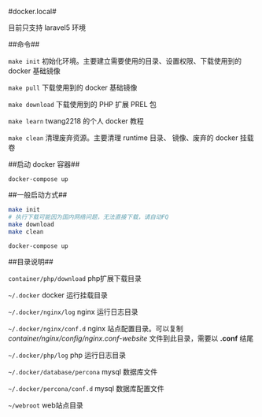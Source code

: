 #docker.local#

目前只支持 laravel5 环境

##命令##

`make init` 初始化环境。主要建立需要使用的目录、设置权限、下载使用到的 docker 基础镜像

`make pull` 下载使用到的 docker 基础镜像

`make download` 下载使用到的 PHP 扩展 PREL 包

`make learn` twang2218 的个人 docker 教程

`make clean` 清理废弃资源。主要清理 runtime 目录、<none> 镜像、废弃的 docker 挂载卷

##启动 docker 容器##

`docker-compose up`

##一般启动方式##

```bash
make init
# 执行下载可能因为国内网络问题，无法直接下载，请自动FQ
make download
make clean

docker-compose up
```

##目录说明##

`container/php/download` php扩展下载目录

`~/.docker` docker 运行挂载目录

`~/.docker/nginx/log` nginx 运行日志目录

`~/.docker/nginx/conf.d` nginx 站点配置目录。可以复制 _container/nginx/config/nginx.conf-website_ 
文件到此目录，需要以 __.conf__ 结尾

`~/.docker/php/log` php 运行日志目录

`~/.docker/database/percona` mysql 数据库文件

`~/.docker/percona/conf.d` mysql 数据库配置文件

`~/webroot` web站点目录

